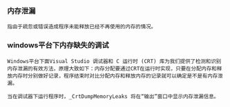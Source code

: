 ### 内存泄漏
    指由于疏忽或错误造成程序未能释放已经不再使用的内存的情况。

### windows平台下内存缺失的调试
    Windows平台下面Visual Studio 调试器和 C 运行时 (CRT) 库为我们提供了检测和识别内存泄漏的有效方法，原理大致如下：内存分配要通过CRT在运行时实现，只要在分配内存和释放内存时分别做好记录，程序结束时对比分配内存和释放内存的记录就可以确定是不是有内存泄漏。

    当在调试器下运行程序时，_CrtDumpMemoryLeaks 将在“输出”窗口中显示内存泄漏信息。